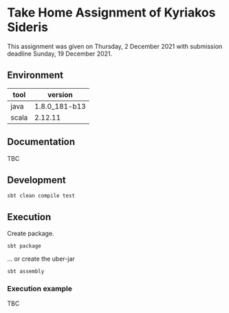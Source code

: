 # Take Home Assignment of Kyriakos Sideris

This assignment was given on Thursday, 2 December 2021 with submission deadline Sunday, 19 December 2021.

## Environment

| tool  | version       |
|-------|---------------|
| java  | 1.8.0_181-b13 |
| scala | 2.12.11       |

## Documentation

TBC

## Development

```shell
sbt clean compile test
```

## Execution

Create package.

```shell
sbt package
```

... or create the uber-jar 

```shell
sbt assembly
```

### Execution example

TBC
